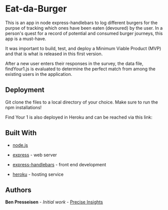 # Eat-da-Burger
  
This is an app in node express-handlebars to log different burgers for the purpse of tracking which ones have been eaten (devoured) by the user. In a person's quest for a record of potential and consumed burger journeys, this app is a must-have.
  
It was important to build, test, and deploy a Minimum Viable Product (MVP) and that is what is released in this first version.

After a new user enters their responses in the survey, the data file, findYour1.js is evaluated to determine the perfect match from among the existing users in the application.
  
  
## Deployment

Git clone the files to a local directory of your choice. Make sure to run the npm installations!
  
Find Your 1 is also deployed in Heroku and can be reached via this link: 
  
## Built With
  
* [node.js](https://nodejs.org/en/) 
  
* [express](https://www.npmjs.com/package/express) - web server

* [express-handlebars](https://www.npmjs.com/package/express-handlebars) - front end development
  
  
* [heroku](https://www.heroku.com/home) - hosting service
  
## Authors
  
**Ben Presseisen** - *Initial work* - [Precise Insights](https://bpresseisen.github.io/Bootstrap-Portfolio/)
